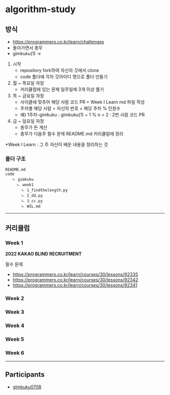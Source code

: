 # algorithm-study


## 방식
- https://programmers.co.kr/learn/challenges
- 돌아가면서 총무
- gimkuku(1) ->


1. 시작
    - repository fork하여 자신의 깃에서 clone
    - code 폴더에 각자 깃아이디 명으로 폴더 만들기
2. 월 ~ 목요일 자정
    - 커리큘럼에 있는 문제 일주일에 3개 이상 풀기 
3. 목 ~ 금요일 자정
    - 사이클에 맞추어 해당 사람 코드 PR + Week I Learn md 파일 작성
    - 주차별 해당 사람 = 자신의 번호 + 해당 주차 % 인원수 
    - 예) 1주차-gimkuku : gimkuku(1) + 1 % n = 2  : 2번 사람 코드 PR 
4. 금 ~ 일요일 자정 
    - 총무가 돈 계산
    - 총무가 다음주 필수 문제 README.md 커리큘럼에 정리 


*Week I Learn : 그 주 자신이 배운 내용을 정리하는 것


### 폴더 구조

```
README.md
code
   ㄴ gimkuku
     ㄴ week1
       ㄴ 1_findthelength.py
       ㄴ 2_dd.py
       ㄴ 3_cc.py
       ㄴ WIL.md
```


---


## 커리큘럼

### **Week 1**


**2022 KAKAO BLIND RECRUITMENT**


필수 문제
- https://programmers.co.kr/learn/courses/30/lessons/92335
- https://programmers.co.kr/learn/courses/30/lessons/92342
- https://programmers.co.kr/learn/courses/30/lessons/92341


### **Week 2**


### **Week 3**


### **Week 4**


### **Week 5**


### **Week 6**


---




## Participants


- [gimkuku0708](https://github.com/gimkuku)

